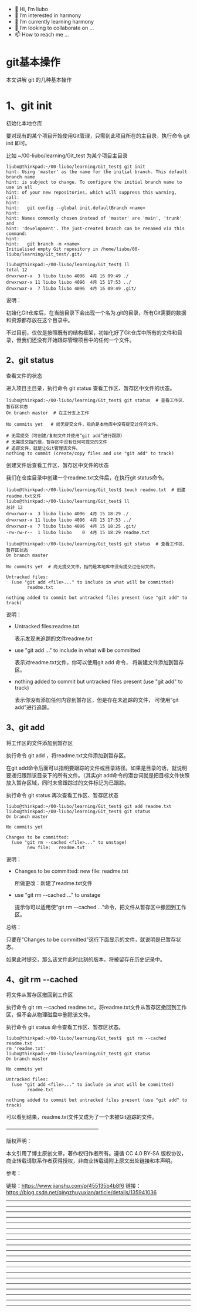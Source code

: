* 👋 Hi, I’m liubo
* 👀 I’m interested in harmony
* 🌱 I’m currently learning harmony
* 💞️ I’m looking to collaborate on ...
* 📫 How to reach me ...



# git基本操作

本文讲解 git 的几种基本操作

# 1、git init

初始化本地仓库

要对现有的某个项目开始使用Git管理，只需到此项目所在的主目录，执行命令 git init 即可。

比如 ~/00-liubo/learning/Git_test 为某个项目主目录

```shell
liubo@thinkpad:~/00-liubo/learning/Git_test$ git init
hint: Using 'master' as the name for the initial branch. This default branch name
hint: is subject to change. To configure the initial branch name to use in all
hint: of your new repositories, which will suppress this warning, call:
hint: 
hint:   git config --global init.defaultBranch <name>
hint: 
hint: Names commonly chosen instead of 'master' are 'main', 'trunk' and
hint: 'development'. The just-created branch can be renamed via this command:
hint: 
hint:   git branch -m <name>
Initialised empty Git repository in /home/liubo/00-liubo/learning/Git_test/.git/

liubo@thinkpad:~/00-liubo/learning/Git_test$ ll
total 12
drwxrwxr-x  3 liubo liubo 4096  4月 16 09:49 ./
drwxrwxr-x 11 liubo liubo 4096  4月 15 17:53 ../
drwxrwxr-x  7 liubo liubo 4096  4月 16 09:49 .git/
```

说明：

初始化Git仓库后，在当前目录下会出现一个名为.git的目录，所有Git需要的数据和资源都存放在这个目录中。

不过目前，仅仅是按照既有的结构框架，初始化好了Git仓库中所有的文件和目录，但我们还没有开始跟踪管理项目中的任何一个文件。



## 2、git status

查看文件的状态

进入项目主目录，执行命令 git status 查看工作区、暂存区中文件的状态。

```shell
liubo@thinkpad:~/00-liubo/learning/Git_test$ git status  # 查看工作区、暂存区状态
On branch master  # 在主分支上工作

No commits yet   # 尚无提交文件，指的是本地库中没有提交过任何文件。

# 无需提交（可创建/复制文件并使用“git add”进行跟踪）
# 无需提交指的是，暂存区中没有任何可提交的文件
# 追踪文件，就是让Git管理该文件。
nothing to commit (create/copy files and use "git add" to track)
```

创建文件后查看工作区、暂存区中文件的状态

我们在仓库目录中创建一个readme.txt文件后，在执行git status命令。

```shell
liubo@thinkpad:~/00-liubo/learning/Git_test$ touch readme.txt  # 创建readme.txt文件
liubo@thinkpad:~/00-liubo/learning/Git_test$ ll
总计 12
drwxrwxr-x  3 liubo liubo 4096  4月 15 18:29 ./
drwxrwxr-x 11 liubo liubo 4096  4月 15 17:53 ../
drwxrwxr-x  7 liubo liubo 4096  4月 15 18:25 .git/
-rw-rw-r--  1 liubo liubo    0  4月 15 18:29 readme.txt
```



```shell
liubo@thinkpad:~/00-liubo/learning/Git_test$ git status  # 查看工作区、暂存区状态
On branch master

No commits yet  # 尚无提交文件，指的是本地库中没有提交过任何文件。

Untracked files:
  (use "git add <file>..." to include in what will be committed)
        readme.txt

nothing added to commit but untracked files present (use "git add" to track)
```

说明：

- Untracked files:readme.txt 

  表示发现未追踪的文件readme.txt

- use "git add <file>..." to include in what will be committed

  表示对readme.txt文件，你可以使用git add <file>命令， 将新建文件添加到暂存区。

- nothing added to commit but untracked files present (use "git add" to track)

  表示你没有添加任何内容到暂存区，但是存在未追踪的文件， 可使用“git add”进行追踪。

  

## 3、git add

将工作区的文件添加到暂存区

执行命令 git add ，将readme.txt文件添加到暂存区。

在git add命令后面可以指明要跟踪的文件或目录路径。如果是目录的话，就说明要递归跟踪该目录下的所有文件。（其实git add命令的潜台词就是把目标文件快照放入暂存区域，同时未曾跟踪过的文件标记为已跟踪。

执行命令 git status 再次查看工作区、暂存区状态

```shell
liubo@thinkpad:~/00-liubo/learning/Git_test$ git add readme.txt
liubo@thinkpad:~/00-liubo/learning/Git_test$ git status
On branch master

No commits yet

Changes to be committed:
  (use "git rm --cached <file>..." to unstage)
        new file:   readme.txt

```

说明：

- Changes to be committed: new file: readme.txt 

  所做更改：新建了readme.txt文件

- use "git rm --cached <file>..." to unstage 

  提示你可以适用使“git rm --cached <file> ...”命令，把文件从暂存区中撤回到工作区。

总结：

只要在"Changes to be committed"这行下面显示的文件，就说明是已暂存状态。

如果此时提交，那么该文件此时此刻的版本，将被留存在历史记录中。





## 4、git rm --cached

将文件从暂存区撤回到工作区

执行命令 git rm --cached readme.txt，将readme.txt文件从暂存区撤回到工作区，但不会从物理磁盘中删除该文件。

执行命令 git status 命令查看工作区、暂存区状态。

```shell
liubo@thinkpad:~/00-liubo/learning/Git_test$  git rm --cached readme.txt
rm 'readme.txt'
liubo@thinkpad:~/00-liubo/learning/Git_test$ git status
On branch master

No commits yet

Untracked files:
  (use "git add <file>..." to include in what will be committed)
        readme.txt

nothing added to commit but untracked files present (use "git add" to track)
```

可以看到结果，readme.txt文件又成为了一个未被Git追踪的文件。





——————————————————

版权声明：

本文引用了博主原创文章，著作权归作者所有。遵循 CC 4.0 BY-SA 版权协议，商业转载请联系作者获得授权，非商业转载请附上原文出处链接和本声明。



参考：

链接：https://www.jianshu.com/p/455135b4b8f6
链接：https://blog.csdn.net/qingzhuyuxian/article/details/135941036








---

---

---

---

---

---

---

---

---

---

---

---

---

---

---

---

---

---

---

---













  
